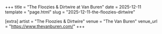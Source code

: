 +++
title = "The Floozies & Dirtwire at Van Buren"
date = 2025-12-11
template = "page.html"
slug = "2025-12-11-the-floozies-dirtwire"

[extra]
artist = "The Floozies & Dirtwire"
venue = "The Van Buren"
venue_url = "https://www.thevanburen.com/"
+++
